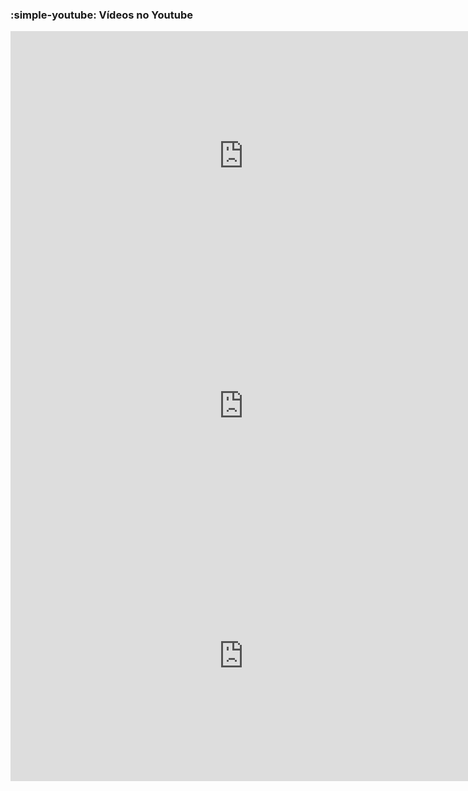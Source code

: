 ### :simple-youtube: Vídeos no Youtube

<div style="text-align: center;">
    <iframe width="745" height="400" src="https://www.youtube.com/embed/yhF3tYgV5V8?si=U8Io4tMK7OQvLJ3x" title="YouTube video player" frameborder="0" allow="accelerometer; autoplay; clipboard-write; encrypted-media; gyroscope; picture-in-picture; web-share" referrerpolicy="strict-origin-when-cross-origin" allowfullscreen></iframe>
</div>

<div style="text-align: center;">
    <iframe width="745" height="400" src="https://www.youtube.com/embed/mAt4CfBFrb4?si=H-agpkWQji94AAkz" title="YouTube video player" frameborder="0" allow="accelerometer; autoplay; clipboard-write; encrypted-media; gyroscope; picture-in-picture; web-share" referrerpolicy="strict-origin-when-cross-origin" allowfullscreen></iframe>
</div>

<div style="text-align: center;">
    <iframe width="745" height="400" src="https://www.youtube.com/embed/jyov44bF7Fo?si=1naviSxACqjYp7tL" title="YouTube video player" frameborder="0" allow="accelerometer; autoplay; clipboard-write; encrypted-media; gyroscope; picture-in-picture; web-share" referrerpolicy="strict-origin-when-cross-origin" allowfullscreen></iframe>
</div>